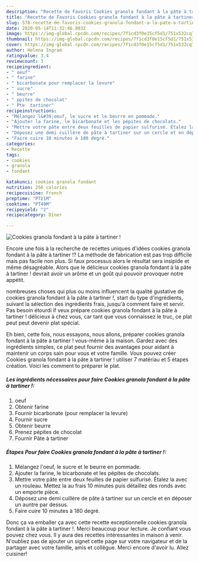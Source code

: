 ```yaml
---
description: "Recette de Favoris Cookies granola fondant à la pâte à tartiner !"
title: "Recette de Favoris Cookies granola fondant à la pâte à tartiner !"
slug: 578-recette-de-favoris-cookies-granola-fondant-a-la-pate-a-tartiner
date: 2020-05-14T11:32:46.803Z
image: https://img-global.cpcdn.com/recipes/7f1cd3f0e15cf5d1/751x532cq70/cookies-granola-fondant-a-la-pate-a-tartiner-photo-principale-de-la-recette.jpg
thumbnail: https://img-global.cpcdn.com/recipes/7f1cd3f0e15cf5d1/751x532cq70/cookies-granola-fondant-a-la-pate-a-tartiner-photo-principale-de-la-recette.jpg
cover: https://img-global.cpcdn.com/recipes/7f1cd3f0e15cf5d1/751x532cq70/cookies-granola-fondant-a-la-pate-a-tartiner-photo-principale-de-la-recette.jpg
author: Helena Ingram
ratingvalue: 3.4
reviewcount: 3
recipeingredient:
- " oeuf"
- " farine"
- " bicarbonate pour remplacer la levure"
- " sucre"
- " beurre"
- " ppites de chocolat"
- " Pte  tartiner"
recipeinstructions:
- "Mélangez l&#39;oeuf, le sucre et le beurre en pommade."
- "Ajouter la farine, le bicarbonate et les pépites de chocolats."
- "Mettre votre pâte entre deux feuilles de papier sulfurisé. Étalez la avec un rouleau. Mettez la au frais 10 minutes puis détaillez des ronds avec un emporte pièce."
- "Déposez une demi cuillère de pâte à tartiner sur un cercle et en déposer un auntre par dessus."
- "Faire cuire 10 minutes à 180 degré."
categories:
- Recette
tags:
- cookies
- granola
- fondant

katakunci: cookies granola fondant 
nutrition: 256 calories
recipecuisine: French
preptime: "PT21M"
cooktime: "PT49M"
recipeyield: "2"
recipecategory: Dîner

---
```



![Cookies granola fondant à la pâte à tartiner !](https://img-global.cpcdn.com/recipes/7f1cd3f0e15cf5d1/751x532cq70/cookies-granola-fondant-a-la-pate-a-tartiner-photo-principale-de-la-recette.jpg)

Encore une fois à la recherche de recettes uniques d'idées cookies granola fondant à la pâte à tartiner !? La méthode de fabrication est pas trop difficile mais pas facile non plus. Si faux processus alors le résultat sera insipide et même désagréable. Alors que le délicieux cookies granola fondant à la pâte à tartiner ! devrait avoir un arôme et un goût qui pouvoir provoquer notre appétit.

nombreuses choses qui plus ou moins influencent la qualité gustative de cookies granola fondant à la pâte à tartiner !, start du type d'ingrédients, suivant la sélection des ingrédients frais, jusqu'à comment faire et servir. Pas besoin étourdi if veux prépare cookies granola fondant à la pâte à tartiner ! délicieux à chez vous, car tant que vous connaissez le truc, ce plat peut peut devenir plat spécial.




Eh bien, cette fois, nous essayons, nous allons, préparer cookies granola fondant à la pâte à tartiner ! vous-même à la maison. Gardez avec des ingrédients simples, ce plat peut fournir des avantages pour aidant à maintenir un corps sain pour vous et votre famille. Vous pouvez créer Cookies granola fondant à la pâte à tartiner ! utiliser 7 matériau et 5 étapes création. Voici les comment to préparer le plat.

<!--inarticleads1-->

##### Les ingrédients nécessaires pour faire Cookies granola fondant à la pâte à tartiner !:

1.   oeuf
1. Obtenir  farine
1. Fournir  bicarbonate (pour remplacer la levure)
1. Fournir  sucre
1. Obtenir  beurre
1. Prenez  pépites de chocolat
1. Fournir  Pâte à tartiner




<!--inarticleads2-->

##### Étapes Pour faire Cookies granola fondant à la pâte à tartiner !:

1. Mélangez l&#39;oeuf, le sucre et le beurre en pommade.
1. Ajouter la farine, le bicarbonate et les pépites de chocolats.
1. Mettre votre pâte entre deux feuilles de papier sulfurisé. Étalez la avec un rouleau. Mettez la au frais 10 minutes puis détaillez des ronds avec un emporte pièce.
1. Déposez une demi cuillère de pâte à tartiner sur un cercle et en déposer un auntre par dessus.
1. Faire cuire 10 minutes à 180 degré.





Donc ça va emballer ça avec cette recette exceptionnelle cookies granola fondant à la pâte à tartiner !. Merci beaucoup pour lecture. Je confiant vous pouvez chez vous. Il y aura des recettes  intéressantes in maison à venir. N'oubliez pas de ajouter un signet cette page sur votre navigateur et de la partager avec votre famille, amis et collègue. Merci encore d'avoir lu. Allez cuisiner!
